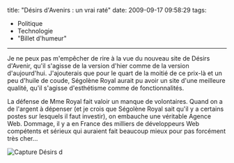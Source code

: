 title: "Désirs d'Avenirs : un vrai raté"
date: 2009-09-17 09:58:29
tags:
  - Politique
  - Technologie
  - "Billet d'humeur"
---

Je ne peux pas m'empêcher de rire à la vue du nouveau site de Désirs d'Avenir, qu'il s'agisse de la version d'hier comme de la version d'aujourd'hui. J'ajouterais que pour le quart de la moitié de ce prix-là et un peu d'huile de coude, Ségolène Royal aurait pu avoir un site d'une meilleure qualité, qu'il s'agisse d'esthétisme comme de fonctionnalités.

La défense de Mme Royal fait valoir un manque de volontaires. Quand on a de l'argent à dépenser (et je crois que Ségolène Royal sait qu'il y a certains postes sur lesquels il faut investir), on embauche une véritable Agence Web. Dommage, il y a en France des milliers de développeurs Web compétents et sérieux qui auraient fait beaucoup mieux pour pas forcément très cher&#8230;

![Capture Désirs d](/images/)